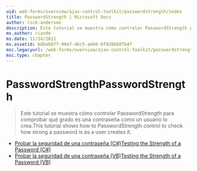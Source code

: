 ```yaml
---
uid: web-forms/overview/ajax-control-toolkit/passwordstrength/index
title: PasswordStrength | Microsoft Docs
author: rick-anderson
description: Este tutorial se muestra cómo controlar PasswordStrength para comprobar qué grado es una contraseña como un usuario lo crea.
ms.author: riande
ms.date: 11/14/2011
ms.assetid: bdbeb8f7-90e7-4bc5-aeb6-0f928660fb4f
msc.legacyurl: /web-forms/overview/ajax-control-toolkit/passwordstrength
msc.type: chapter
---
```

<a name="passwordstrength"></a><span data-ttu-id="e560c-103">PasswordStrength</span><span class="sxs-lookup"><span data-stu-id="e560c-103">PasswordStrength</span></span>
====================
> <span data-ttu-id="e560c-104">Este tutorial se muestra cómo controlar PasswordStrength para comprobar qué grado es una contraseña como un usuario lo crea.</span><span class="sxs-lookup"><span data-stu-id="e560c-104">This tutorial shows how to PasswordStrength control to check how strong a password is as a user creates it.</span></span>


- [<span data-ttu-id="e560c-105">Probar la seguridad de una contraseña (C#)</span><span class="sxs-lookup"><span data-stu-id="e560c-105">Testing the Strength of a Password (C#)</span></span>](testing-the-strength-of-a-password-cs.md)
- [<span data-ttu-id="e560c-106">Probar la seguridad de una contraseña (VB)</span><span class="sxs-lookup"><span data-stu-id="e560c-106">Testing the Strength of a Password (VB)</span></span>](testing-the-strength-of-a-password-vb.md)
